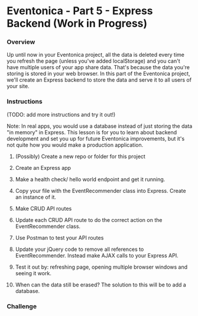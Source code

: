 # Eventonica - Part 5 - Express Backend (Work in Progress)

### Overview
Up until now in your Eventonica project, all the data is deleted every time you refresh the page (unless you've added localStorage) and you can't have multiple users of your app share data. That's because the data you're storing is stored in your web browser. In this part of the Eventonica project, we'll create an Express backend to store the data and serve it to all users of your site. 

### Instructions
(TODO: add more instructions and try it out!)

Note: In real apps, you would use a database instead of just storing the data "in memory" in Express. This lesson is for you to learn about backend development and set you up for future Eventonica improvements, but it's not quite how you would make a production application.

1. (Possibly) Create a new repo or folder for this project

1. Create an Express app

1. Make a health check/ hello world endpoint and get it running.

1. Copy your file with the EventRecommender class into Express. Create an instance of it.

1. Make CRUD API routes

1. Update each CRUD API route to do the correct action on the EventRecommender class.

1. Use Postman to test your API routes

1. Update your jQuery code to remove all references to EventRecommender. Instead make AJAX calls to your Express API.

1. Test it out by: refreshing page, opening multiple browser windows and seeing it work.

1. When can the data still be erased? The solution to this will be to add a database.

### Challenge
